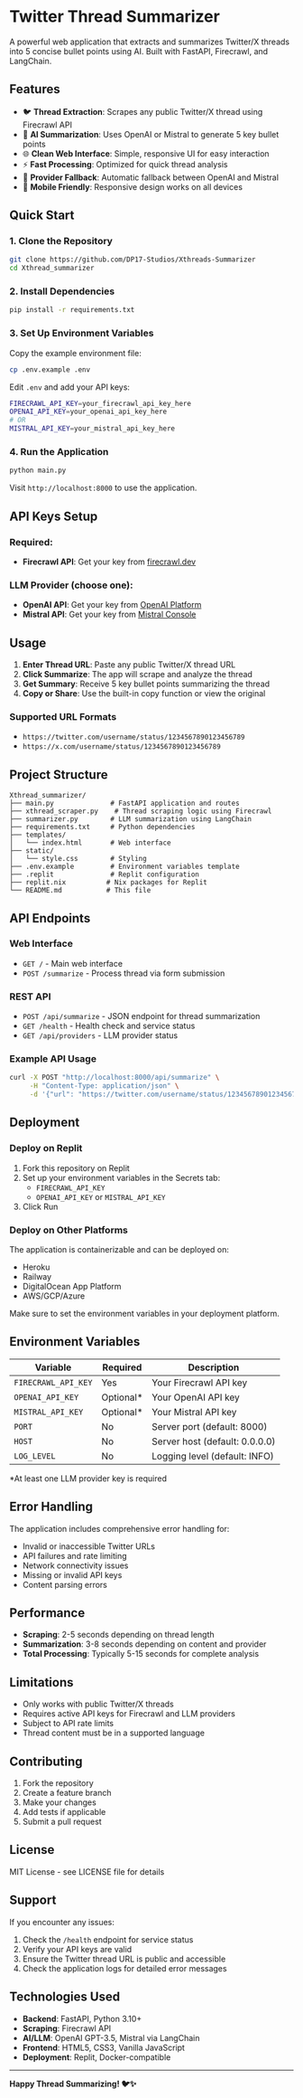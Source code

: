 # Twitter Thread Summarizer

A powerful web application that extracts and summarizes Twitter/X threads into 5 concise bullet points using AI. Built with FastAPI, Firecrawl, and LangChain.

## Features

- 🐦 **Thread Extraction**: Scrapes any public Twitter/X thread using Firecrawl API
- 🤖 **AI Summarization**: Uses OpenAI or Mistral to generate 5 key bullet points
- 🌐 **Clean Web Interface**: Simple, responsive UI for easy interaction
- ⚡ **Fast Processing**: Optimized for quick thread analysis
- 🔄 **Provider Fallback**: Automatic fallback between OpenAI and Mistral
- 📱 **Mobile Friendly**: Responsive design works on all devices

## Quick Start

### 1. Clone the Repository
```bash
git clone https://github.com/DP17-Studios/Xthreads-Summarizer
cd Xthread_summarizer
```

### 2. Install Dependencies
```bash
pip install -r requirements.txt
```

### 3. Set Up Environment Variables
Copy the example environment file:
```bash
cp .env.example .env
```

Edit `.env` and add your API keys:
```bash
FIRECRAWL_API_KEY=your_firecrawl_api_key_here
OPENAI_API_KEY=your_openai_api_key_here
# OR
MISTRAL_API_KEY=your_mistral_api_key_here
```

### 4. Run the Application
```bash
python main.py
```

Visit `http://localhost:8000` to use the application.

## API Keys Setup

### Required:
- **Firecrawl API**: Get your key from [firecrawl.dev](https://firecrawl.dev/)

### LLM Provider (choose one):
- **OpenAI API**: Get your key from [OpenAI Platform](https://platform.openai.com/api-keys)
- **Mistral API**: Get your key from [Mistral Console](https://console.mistral.ai/api-keys/)

## Usage

1. **Enter Thread URL**: Paste any public Twitter/X thread URL
2. **Click Summarize**: The app will scrape and analyze the thread
3. **Get Summary**: Receive 5 key bullet points summarizing the thread
4. **Copy or Share**: Use the built-in copy function or view the original

### Supported URL Formats
- `https://twitter.com/username/status/1234567890123456789`
- `https://x.com/username/status/1234567890123456789`

## Project Structure

```
Xthread_summarizer/
├── main.py              # FastAPI application and routes
├── xthread_scraper.py    # Thread scraping logic using Firecrawl
├── summarizer.py        # LLM summarization using LangChain
├── requirements.txt     # Python dependencies
├── templates/
│   └── index.html       # Web interface
├── static/
│   └── style.css        # Styling
├── .env.example         # Environment variables template
├── .replit              # Replit configuration
├── replit.nix          # Nix packages for Replit
└── README.md           # This file
```

## API Endpoints

### Web Interface
- `GET /` - Main web interface
- `POST /summarize` - Process thread via form submission

### REST API
- `POST /api/summarize` - JSON endpoint for thread summarization
- `GET /health` - Health check and service status
- `GET /api/providers` - LLM provider status

### Example API Usage
```bash
curl -X POST "http://localhost:8000/api/summarize" \
     -H "Content-Type: application/json" \
     -d '{"url": "https://twitter.com/username/status/1234567890123456789"}'
```

## Deployment

### Deploy on Replit
1. Fork this repository on Replit
2. Set up your environment variables in the Secrets tab:
   - `FIRECRAWL_API_KEY`
   - `OPENAI_API_KEY` or `MISTRAL_API_KEY`
3. Click Run

### Deploy on Other Platforms
The application is containerizable and can be deployed on:
- Heroku
- Railway
- DigitalOcean App Platform
- AWS/GCP/Azure

Make sure to set the environment variables in your deployment platform.

## Environment Variables

| Variable | Required | Description |
|----------|----------|-------------|
| `FIRECRAWL_API_KEY` | Yes | Your Firecrawl API key |
| `OPENAI_API_KEY` | Optional* | Your OpenAI API key |
| `MISTRAL_API_KEY` | Optional* | Your Mistral API key |
| `PORT` | No | Server port (default: 8000) |
| `HOST` | No | Server host (default: 0.0.0.0) |
| `LOG_LEVEL` | No | Logging level (default: INFO) |

*At least one LLM provider key is required

## Error Handling

The application includes comprehensive error handling for:
- Invalid or inaccessible Twitter URLs
- API failures and rate limiting
- Network connectivity issues
- Missing or invalid API keys
- Content parsing errors

## Performance

- **Scraping**: 2-5 seconds depending on thread length
- **Summarization**: 3-8 seconds depending on content and provider
- **Total Processing**: Typically 5-15 seconds for complete analysis

## Limitations

- Only works with public Twitter/X threads
- Requires active API keys for Firecrawl and LLM providers
- Subject to API rate limits
- Thread content must be in a supported language

## Contributing

1. Fork the repository
2. Create a feature branch
3. Make your changes
4. Add tests if applicable
5. Submit a pull request

## License

MIT License - see LICENSE file for details

## Support

If you encounter any issues:
1. Check the `/health` endpoint for service status
2. Verify your API keys are valid
3. Ensure the Twitter thread URL is public and accessible
4. Check the application logs for detailed error messages

## Technologies Used

- **Backend**: FastAPI, Python 3.10+
- **Scraping**: Firecrawl API
- **AI/LLM**: OpenAI GPT-3.5, Mistral via LangChain
- **Frontend**: HTML5, CSS3, Vanilla JavaScript
- **Deployment**: Replit, Docker-compatible

---

**Happy Thread Summarizing! 🐦✨**
